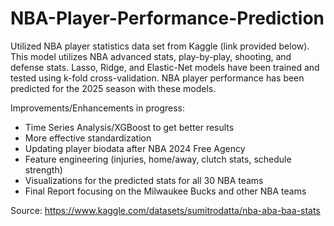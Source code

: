 # NBA-Player-Performance-Prediction
Utilized NBA player statistics data set from Kaggle (link provided below). This model utilizes NBA advanced stats, play-by-play, shooting, and defense stats. Lasso, Ridge, and Elastic-Net models have been trained and tested using k-fold cross-validation. NBA player performance has been predicted for the 2025 season with these models. 

Improvements/Enhancements in progress: 
- Time Series Analysis/XGBoost to get better results
- More effective standardization
- Updating player biodata after NBA 2024 Free Agency
- Feature engineering (injuries, home/away, clutch stats, schedule strength)
- Visualizations for the predicted stats for all 30 NBA teams
- Final Report focusing on the Milwaukee Bucks and other NBA teams

Source: https://www.kaggle.com/datasets/sumitrodatta/nba-aba-baa-stats

